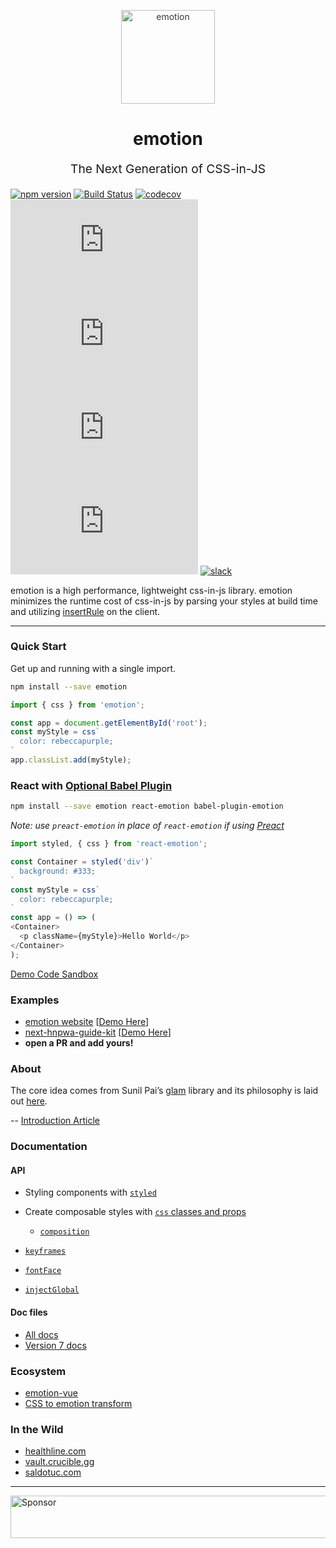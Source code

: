
<p align="center" style="color: #343a40">
  <img src="https://cdn.rawgit.com/tkh44/emotion/master/emotion.png" alt="emotion" height="150" width="150">
  <h1 align="center">emotion</h1>
</p>
<p align="center" style="font-size: 1.2rem;">The Next Generation of CSS-in-JS</p>

[![npm version](https://badge.fury.io/js/emotion.svg)](https://badge.fury.io/js/emotion)
[![Build Status](https://travis-ci.org/emotion-js/emotion.svg?branch=master)](https://travis-ci.org/emotion-js/emotion)
[![codecov](https://codecov.io/gh/emotion-js/emotion/branch/master/graph/badge.svg)](https://codecov.io/gh/emotion-js/emotion)
![core gzip size](http://img.badgesize.io/https://unpkg.com/emotion/dist/emotion.umd.min.js?compression=gzip&label=core%20gzip%20size)
![core size](http://img.badgesize.io/https://unpkg.com/emotion/dist/emotion.umd.min.js?label=core%20size)
![react gzip size](http://img.badgesize.io/https://unpkg.com/react-emotion/dist/emotion.umd.min.js?compression=gzip&label=react%20gzip%20size)
![react size](http://img.badgesize.io/https://unpkg.com/react-emotion/dist/emotion.umd.min.js?label=react%20size)
[![slack](https://emotion.now.sh/badge.svg)](http://emotion.now.sh/)

emotion is a high performance, lightweight css-in-js library. emotion minimizes the runtime cost of css-in-js by parsing your styles at build time and utilizing [insertRule](https://developer.mozilla.org/en-US/docs/Web/API/CSSStyleSheet/insertRule) on the client.

---
### Quick Start
Get up and running with a single import.
```bash
npm install --save emotion 
```

```javascript
import { css } from 'emotion';

const app = document.getElementById('root');
const myStyle = css`
  color: rebeccapurple;
`
app.classList.add(myStyle);
```
### React with [Optional Babel Plugin](docs/babel.md)
```bash
npm install --save emotion react-emotion babel-plugin-emotion
```
_Note: use `preact-emotion` in place of `react-emotion` if using [Preact](https://github.com/developit/preact)_

```javascript
import styled, { css } from 'react-emotion';

const Container = styled('div')`
  background: #333;
`
const myStyle = css`
  color: rebeccapurple;
`
const app = () => (
<Container>
  <p className={myStyle}>Hello World</p>
</Container>
);
```

[Demo Code Sandbox](https://codesandbox.io/s/pk1qjqpw67)

### Examples

  - [emotion website](packages/site) [[Demo Here](https://emotion.sh)]
  - [next-hnpwa-guide-kit](https://github.com/tkh44/next-hnpwa-guide-kit) [[Demo Here](https://hnpwa.life)]
  - **open a PR and add yours!**

### About

The core idea comes from Sunil Pai’s [glam](https://github.com/threepointone/glam) library and its philosophy is laid out [here](https://gist.github.com/threepointone/0ef30b196682a69327c407124f33d69a). 

-- [Introduction Article](https://medium.com/@tkh44/emotion-ad1c45c6d28b)

### Documentation
#### API
- Styling components with [`styled`](docs/styled.md)

- Create composable styles with [`css` classes and props](docs/css.md)

  - [`composition`](docs/composition.md)

- [`keyframes`](docs/keyframes.md)
- [`fontFace`](docs/font-face.md)
- [`injectGlobal`](docs/inject-global.md)

#### Doc files
- [All docs](docs/)
- [Version 7 docs](https://github.com/emotion-js/emotion/tree/v7.3.2)
### Ecosystem
  
  - [emotion-vue](https://github.com/egoist/emotion-vue)
  - [CSS to emotion transform](https://transform.now.sh/css-to-emotion/)

### In the Wild

  - [healthline.com](https://www.healthline.com/health/body-aches)
  - [vault.crucible.gg](http://vault.crucible.gg/)
  - [saldotuc.com](https://saldotuc.com)

---

<a target='_blank' rel='nofollow' href='https://app.codesponsor.io/link/kn3vqJSkK4YSjwLR8ofSEhXn/emotion-js/emotion'>  <img alt='Sponsor' width='888' height='68' src='https://app.codesponsor.io/embed/kn3vqJSkK4YSjwLR8ofSEhXn/emotion-js/emotion.svg' /></a>
